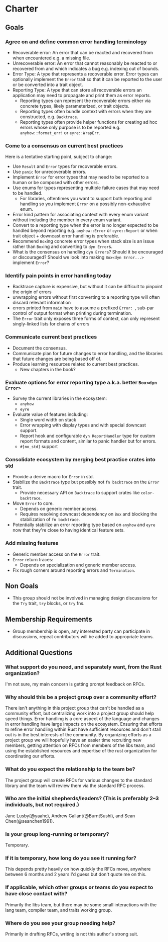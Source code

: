 # Charter
[charter]: #charter

## Goals

### Agree on and define common error handling terminology

- Recoverable error: An error that can be reacted and recovered from when
  encountered e.g. a missing file.
- Unrecoverable error: An error that cannot reasonably be reacted to or
  recovered from and which indicates a bug e.g. indexing out of bounds.
- Error Type: A type that represents a recoverable error. Error types can
  optionally implement the `Error` trait so that it can be reported to the user
  or be converted into a trait object.
- Reporting Type: A type that can store all recoverable errors an application
  may need to propagate and print them as error reports.
    - Reporting types can represent the recoverable errors either via concrete
      types, likely parameterized, or trait objects.
    - Reporting types often bundle context with errors when they are
      constructed, e.g. `Backtrace`.
    - Reporting types often provide helper functions for creating ad hoc errors
      whose only purpose is to be reported e.g. `anyhow::format_err!` or
      `eyre::WrapErr`.

### Come to a consensus on current best practices

Here is a tentative starting point, subject to change:

- Use `Result` and `Error` types for recoverable errors.
- Use `panic` for unrecoverable errors.
- Implement `Error` for error types that may need to be reported to a human or
  be composed with other errors.
- Use enums for types representing multiple failure cases that may need to be
  handled.
    - For libraries, oftentimes you want to support both reporting and handling
      so you implement `Error` on a possibly non-exhaustive enum.
- Error kind pattern for associating context with every enum variant without
  including the member in every enum variant.
- Convert to a reporting type when the error is no longer expected to be handled
  beyond reporting e.g. `anyhow::Error` or `eyre::Report` or when trait object +
  downcast error handling is preferable.
- Recommend `Box`ing concrete error types when stack size is an issue rather
  than `Box`ing and converting to `dyn Error`s.
- What is the consensus on handling `dyn Error`s? Should it be encouraged or
  discouraged? Should we look into making `Box<dyn Error...>` implement `Error`?


### Identify pain points in error handling today

- Backtrace capture is expensive, but without it can be difficult to pinpoint
  the origin of errors
- unwrapping errors without first converting to a reporting type will often
  discard relevant information
- errors printed from `main` have to assume a prefixed `Error: `, sub-par
  control of output format when printing during termination.
- The `Error` trait only exposes three forms of context, can only represent
  singly-linked lists for chains of errors

### Communicate current best practices

- Document the consensus.
- Communicate plan for future changes to error handling, and the libraries that
  future changes are being based off of.
- Produce learning resources related to current best practices.
    - New chapters in the book?

### Evaluate options for error reporting type a.k.a. better `Box<dyn Error>`

- Survey the current libraries in the ecosystem:
    - `anyhow`
    - `eyre`
- Evaluate value of features including:
    - Single word width on stack
    - Error wrapping with display types and with special downcast support.
    - Report hook and configurable `dyn ReportHandler` type for custom report
      formats and content, similar to panic handler but for errors.
    - `#[no_std]` support

### Consolidate ecosystem by merging best practice crates into std

- Provide a derive macro for `Error` in std.
- Stabilize the `Backtrace` type but possibly not `fn backtrace` on the `Error`
  trait.
    - Provide necessary API on `Backtrace` to support crates like
      `color-backtrace`.
- Move `Error` to core.
    - Depends on generic member access.
    - Requires resolving downcast dependency on `Box` and blocking the
      stabilization of `fn backtrace`.
- Potentially stabilize an error reporting type based on `anyhow` and `eyre` now
  that they're close to having identical feature sets.

### Add missing features

- Generic member access on the `Error` trait.
- `Error` return traces:
    - Depends on specialization and generic member access.
- Fix rough corners around reporting errors and `Termination`.

## Non Goals

- This group should not be involved in managing design discussions for the `Try`
  trait, `try` blocks, or `try` fns.

## Membership Requirements

- Group membership is open, any interested party can participate in discussions,
  repeat contributors will be added to appropriate teams.

## Additional Questions

### What support do you need, and separately want, from the Rust organization?

I'm not sure, my main concern is getting prompt feedback on RFCs.

### Why should this be a project group over a community effort?

There isn't anything in this project group that can't be handled as a community
effort, but centralizing work into a project group should help speed things.
Error handling is a core aspect of the language and changes in error handling
have large impacts on the ecosystem. Ensuring that efforts to refine error
handling within Rust have sufficient resources and don't stall out is in the
best interests of the community. By organizing efforts as a project group we
will hopefully have an easier time recruiting new members, getting attention on
RFCs from members of the libs team, and using the established resources and
expertise of the rust organization for coordinating our efforts.

### What do you expect the relationship to the team be?

The project group will create RFCs for various changes to the standard library
and the team will review them via the standard RFC process.

### Who are the initial shepherds/leaders? (This is preferably 2–3 individuals, but not required.)

Jane Lusby(@yaahc), Andrew Gallant(@BurntSushi), and Sean Chen(@seanchen1991).

### Is your group long-running or temporary?

Temporary.

### If it is temporary, how long do you see it running for?

This depends pretty heavily on how quickly the RFCs move, anywhere between 6
months and 2 years I'd guess but don't quote me on this.

### If applicable, which other groups or teams do you expect to have close contact with?

Primarily the libs team, but there may be some small interactions with the lang
team, compiler team, and traits working group.

### Where do you see your group needing help?

Primarily in drafting RFCs, writing is not this author's strong suit.
